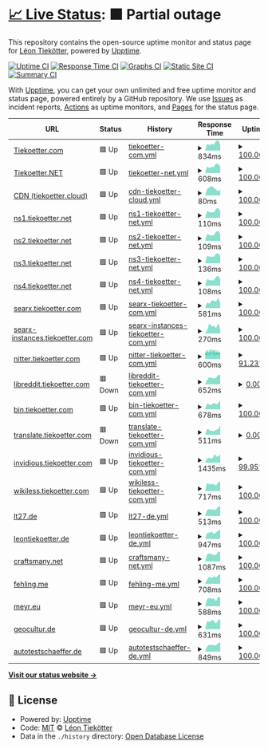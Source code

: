 # [📈 Live Status](https://tiekoetter.github.io/uptime): <!--live status--> **🟧 Partial outage**

This repository contains the open-source uptime monitor and status page for [Léon Tiekötter](https://www.tiekoetter.com), powered by [Upptime](https://github.com/upptime/upptime).

[![Uptime CI](https://github.com/tiekoetter/uptime/workflows/Uptime%20CI/badge.svg)](https://github.com/tiekoetter/uptime/actions?query=workflow%3A%22Uptime+CI%22)
[![Response Time CI](https://github.com/tiekoetter/uptime/workflows/Response%20Time%20CI/badge.svg)](https://github.com/tiekoetter/uptime/actions?query=workflow%3A%22Response+Time+CI%22)
[![Graphs CI](https://github.com/tiekoetter/uptime/workflows/Graphs%20CI/badge.svg)](https://github.com/tiekoetter/uptime/actions?query=workflow%3A%22Graphs+CI%22)
[![Static Site CI](https://github.com/tiekoetter/uptime/workflows/Static%20Site%20CI/badge.svg)](https://github.com/tiekoetter/uptime/actions?query=workflow%3A%22Static+Site+CI%22)
[![Summary CI](https://github.com/tiekoetter/uptime/workflows/Summary%20CI/badge.svg)](https://github.com/tiekoetter/uptime/actions?query=workflow%3A%22Summary+CI%22)

With [Upptime](https://upptime.js.org), you can get your own unlimited and free uptime monitor and status page, powered entirely by a GitHub repository. We use [Issues](https://github.com/tiekoetter/uptime/issues) as incident reports, [Actions](https://github.com/tiekoetter/uptime/actions) as uptime monitors, and [Pages](https://tiekoetter.github.io/uptime) for the status page.

<!--start: status pages-->
<!-- This summary is generated by Upptime (https://github.com/upptime/upptime) -->
<!-- Do not edit this manually, your changes will be overwritten -->
<!-- prettier-ignore -->
| URL | Status | History | Response Time | Uptime |
| --- | ------ | ------- | ------------- | ------ |
| <img alt="" src="https://icons.duckduckgo.com/ip3/www.tiekoetter.com.ico" height="13"> [Tiekoetter.com](https://www.tiekoetter.com) | 🟩 Up | [tiekoetter-com.yml](https://github.com/tiekoetter/uptime/commits/HEAD/history/tiekoetter-com.yml) | <details><summary><img alt="Response time graph" src="./graphs/tiekoetter-com/response-time-week.png" height="20"> 834ms</summary><br><a href="https://status.tiekoetter.cloud/history/tiekoetter-com"><img alt="Response time 1242" src="https://img.shields.io/endpoint?url=https%3A%2F%2Fraw.githubusercontent.com%2Ftiekoetter%2Fuptime%2FHEAD%2Fapi%2Ftiekoetter-com%2Fresponse-time.json"></a><br><a href="https://status.tiekoetter.cloud/history/tiekoetter-com"><img alt="24-hour response time 636" src="https://img.shields.io/endpoint?url=https%3A%2F%2Fraw.githubusercontent.com%2Ftiekoetter%2Fuptime%2FHEAD%2Fapi%2Ftiekoetter-com%2Fresponse-time-day.json"></a><br><a href="https://status.tiekoetter.cloud/history/tiekoetter-com"><img alt="7-day response time 834" src="https://img.shields.io/endpoint?url=https%3A%2F%2Fraw.githubusercontent.com%2Ftiekoetter%2Fuptime%2FHEAD%2Fapi%2Ftiekoetter-com%2Fresponse-time-week.json"></a><br><a href="https://status.tiekoetter.cloud/history/tiekoetter-com"><img alt="30-day response time 902" src="https://img.shields.io/endpoint?url=https%3A%2F%2Fraw.githubusercontent.com%2Ftiekoetter%2Fuptime%2FHEAD%2Fapi%2Ftiekoetter-com%2Fresponse-time-month.json"></a><br><a href="https://status.tiekoetter.cloud/history/tiekoetter-com"><img alt="1-year response time 1095" src="https://img.shields.io/endpoint?url=https%3A%2F%2Fraw.githubusercontent.com%2Ftiekoetter%2Fuptime%2FHEAD%2Fapi%2Ftiekoetter-com%2Fresponse-time-year.json"></a></details> | <details><summary><a href="https://status.tiekoetter.cloud/history/tiekoetter-com">100.00%</a></summary><a href="https://status.tiekoetter.cloud/history/tiekoetter-com"><img alt="All-time uptime 99.33%" src="https://img.shields.io/endpoint?url=https%3A%2F%2Fraw.githubusercontent.com%2Ftiekoetter%2Fuptime%2FHEAD%2Fapi%2Ftiekoetter-com%2Fuptime.json"></a><br><a href="https://status.tiekoetter.cloud/history/tiekoetter-com"><img alt="24-hour uptime 100.00%" src="https://img.shields.io/endpoint?url=https%3A%2F%2Fraw.githubusercontent.com%2Ftiekoetter%2Fuptime%2FHEAD%2Fapi%2Ftiekoetter-com%2Fuptime-day.json"></a><br><a href="https://status.tiekoetter.cloud/history/tiekoetter-com"><img alt="7-day uptime 100.00%" src="https://img.shields.io/endpoint?url=https%3A%2F%2Fraw.githubusercontent.com%2Ftiekoetter%2Fuptime%2FHEAD%2Fapi%2Ftiekoetter-com%2Fuptime-week.json"></a><br><a href="https://status.tiekoetter.cloud/history/tiekoetter-com"><img alt="30-day uptime 99.99%" src="https://img.shields.io/endpoint?url=https%3A%2F%2Fraw.githubusercontent.com%2Ftiekoetter%2Fuptime%2FHEAD%2Fapi%2Ftiekoetter-com%2Fuptime-month.json"></a><br><a href="https://status.tiekoetter.cloud/history/tiekoetter-com"><img alt="1-year uptime 99.05%" src="https://img.shields.io/endpoint?url=https%3A%2F%2Fraw.githubusercontent.com%2Ftiekoetter%2Fuptime%2FHEAD%2Fapi%2Ftiekoetter-com%2Fuptime-year.json"></a></details>
| <img alt="" src="https://icons.duckduckgo.com/ip3/www.tiekoetter.net.ico" height="13"> [Tiekoetter.NET](https://www.tiekoetter.net) | 🟩 Up | [tiekoetter-net.yml](https://github.com/tiekoetter/uptime/commits/HEAD/history/tiekoetter-net.yml) | <details><summary><img alt="Response time graph" src="./graphs/tiekoetter-net/response-time-week.png" height="20"> 608ms</summary><br><a href="https://status.tiekoetter.cloud/history/tiekoetter-net"><img alt="Response time 750" src="https://img.shields.io/endpoint?url=https%3A%2F%2Fraw.githubusercontent.com%2Ftiekoetter%2Fuptime%2FHEAD%2Fapi%2Ftiekoetter-net%2Fresponse-time.json"></a><br><a href="https://status.tiekoetter.cloud/history/tiekoetter-net"><img alt="24-hour response time 559" src="https://img.shields.io/endpoint?url=https%3A%2F%2Fraw.githubusercontent.com%2Ftiekoetter%2Fuptime%2FHEAD%2Fapi%2Ftiekoetter-net%2Fresponse-time-day.json"></a><br><a href="https://status.tiekoetter.cloud/history/tiekoetter-net"><img alt="7-day response time 608" src="https://img.shields.io/endpoint?url=https%3A%2F%2Fraw.githubusercontent.com%2Ftiekoetter%2Fuptime%2FHEAD%2Fapi%2Ftiekoetter-net%2Fresponse-time-week.json"></a><br><a href="https://status.tiekoetter.cloud/history/tiekoetter-net"><img alt="30-day response time 611" src="https://img.shields.io/endpoint?url=https%3A%2F%2Fraw.githubusercontent.com%2Ftiekoetter%2Fuptime%2FHEAD%2Fapi%2Ftiekoetter-net%2Fresponse-time-month.json"></a><br><a href="https://status.tiekoetter.cloud/history/tiekoetter-net"><img alt="1-year response time 694" src="https://img.shields.io/endpoint?url=https%3A%2F%2Fraw.githubusercontent.com%2Ftiekoetter%2Fuptime%2FHEAD%2Fapi%2Ftiekoetter-net%2Fresponse-time-year.json"></a></details> | <details><summary><a href="https://status.tiekoetter.cloud/history/tiekoetter-net">100.00%</a></summary><a href="https://status.tiekoetter.cloud/history/tiekoetter-net"><img alt="All-time uptime 97.40%" src="https://img.shields.io/endpoint?url=https%3A%2F%2Fraw.githubusercontent.com%2Ftiekoetter%2Fuptime%2FHEAD%2Fapi%2Ftiekoetter-net%2Fuptime.json"></a><br><a href="https://status.tiekoetter.cloud/history/tiekoetter-net"><img alt="24-hour uptime 100.00%" src="https://img.shields.io/endpoint?url=https%3A%2F%2Fraw.githubusercontent.com%2Ftiekoetter%2Fuptime%2FHEAD%2Fapi%2Ftiekoetter-net%2Fuptime-day.json"></a><br><a href="https://status.tiekoetter.cloud/history/tiekoetter-net"><img alt="7-day uptime 100.00%" src="https://img.shields.io/endpoint?url=https%3A%2F%2Fraw.githubusercontent.com%2Ftiekoetter%2Fuptime%2FHEAD%2Fapi%2Ftiekoetter-net%2Fuptime-week.json"></a><br><a href="https://status.tiekoetter.cloud/history/tiekoetter-net"><img alt="30-day uptime 75.70%" src="https://img.shields.io/endpoint?url=https%3A%2F%2Fraw.githubusercontent.com%2Ftiekoetter%2Fuptime%2FHEAD%2Fapi%2Ftiekoetter-net%2Fuptime-month.json"></a><br><a href="https://status.tiekoetter.cloud/history/tiekoetter-net"><img alt="1-year uptime 95.78%" src="https://img.shields.io/endpoint?url=https%3A%2F%2Fraw.githubusercontent.com%2Ftiekoetter%2Fuptime%2FHEAD%2Fapi%2Ftiekoetter-net%2Fuptime-year.json"></a></details>
| <img alt="" src="https://icons.duckduckgo.com/ip3/tiekoettercom-cdn.tiekoetter.cloud.ico" height="13"> [CDN (tiekoetter.cloud)](https://tiekoettercom-cdn.tiekoetter.cloud/cdn/test.txt) | 🟩 Up | [cdn-tiekoetter-cloud.yml](https://github.com/tiekoetter/uptime/commits/HEAD/history/cdn-tiekoetter-cloud.yml) | <details><summary><img alt="Response time graph" src="./graphs/cdn-tiekoetter-cloud/response-time-week.png" height="20"> 80ms</summary><br><a href="https://status.tiekoetter.cloud/history/cdn-tiekoetter-cloud"><img alt="Response time 146" src="https://img.shields.io/endpoint?url=https%3A%2F%2Fraw.githubusercontent.com%2Ftiekoetter%2Fuptime%2FHEAD%2Fapi%2Fcdn-tiekoetter-cloud%2Fresponse-time.json"></a><br><a href="https://status.tiekoetter.cloud/history/cdn-tiekoetter-cloud"><img alt="24-hour response time 65" src="https://img.shields.io/endpoint?url=https%3A%2F%2Fraw.githubusercontent.com%2Ftiekoetter%2Fuptime%2FHEAD%2Fapi%2Fcdn-tiekoetter-cloud%2Fresponse-time-day.json"></a><br><a href="https://status.tiekoetter.cloud/history/cdn-tiekoetter-cloud"><img alt="7-day response time 80" src="https://img.shields.io/endpoint?url=https%3A%2F%2Fraw.githubusercontent.com%2Ftiekoetter%2Fuptime%2FHEAD%2Fapi%2Fcdn-tiekoetter-cloud%2Fresponse-time-week.json"></a><br><a href="https://status.tiekoetter.cloud/history/cdn-tiekoetter-cloud"><img alt="30-day response time 78" src="https://img.shields.io/endpoint?url=https%3A%2F%2Fraw.githubusercontent.com%2Ftiekoetter%2Fuptime%2FHEAD%2Fapi%2Fcdn-tiekoetter-cloud%2Fresponse-time-month.json"></a><br><a href="https://status.tiekoetter.cloud/history/cdn-tiekoetter-cloud"><img alt="1-year response time 126" src="https://img.shields.io/endpoint?url=https%3A%2F%2Fraw.githubusercontent.com%2Ftiekoetter%2Fuptime%2FHEAD%2Fapi%2Fcdn-tiekoetter-cloud%2Fresponse-time-year.json"></a></details> | <details><summary><a href="https://status.tiekoetter.cloud/history/cdn-tiekoetter-cloud">100.00%</a></summary><a href="https://status.tiekoetter.cloud/history/cdn-tiekoetter-cloud"><img alt="All-time uptime 99.99%" src="https://img.shields.io/endpoint?url=https%3A%2F%2Fraw.githubusercontent.com%2Ftiekoetter%2Fuptime%2FHEAD%2Fapi%2Fcdn-tiekoetter-cloud%2Fuptime.json"></a><br><a href="https://status.tiekoetter.cloud/history/cdn-tiekoetter-cloud"><img alt="24-hour uptime 100.00%" src="https://img.shields.io/endpoint?url=https%3A%2F%2Fraw.githubusercontent.com%2Ftiekoetter%2Fuptime%2FHEAD%2Fapi%2Fcdn-tiekoetter-cloud%2Fuptime-day.json"></a><br><a href="https://status.tiekoetter.cloud/history/cdn-tiekoetter-cloud"><img alt="7-day uptime 100.00%" src="https://img.shields.io/endpoint?url=https%3A%2F%2Fraw.githubusercontent.com%2Ftiekoetter%2Fuptime%2FHEAD%2Fapi%2Fcdn-tiekoetter-cloud%2Fuptime-week.json"></a><br><a href="https://status.tiekoetter.cloud/history/cdn-tiekoetter-cloud"><img alt="30-day uptime 100.00%" src="https://img.shields.io/endpoint?url=https%3A%2F%2Fraw.githubusercontent.com%2Ftiekoetter%2Fuptime%2FHEAD%2Fapi%2Fcdn-tiekoetter-cloud%2Fuptime-month.json"></a><br><a href="https://status.tiekoetter.cloud/history/cdn-tiekoetter-cloud"><img alt="1-year uptime 99.99%" src="https://img.shields.io/endpoint?url=https%3A%2F%2Fraw.githubusercontent.com%2Ftiekoetter%2Fuptime%2FHEAD%2Fapi%2Fcdn-tiekoetter-cloud%2Fuptime-year.json"></a></details>
| <img alt="" src="https://icons.duckduckgo.com/ip3/null.ico" height="13"> [ns1.tiekoetter.net](ns1.tiekoetter.net) | 🟩 Up | [ns1-tiekoetter-net.yml](https://github.com/tiekoetter/uptime/commits/HEAD/history/ns1-tiekoetter-net.yml) | <details><summary><img alt="Response time graph" src="./graphs/ns1-tiekoetter-net/response-time-week.png" height="20"> 110ms</summary><br><a href="https://status.tiekoetter.cloud/history/ns1-tiekoetter-net"><img alt="Response time 154" src="https://img.shields.io/endpoint?url=https%3A%2F%2Fraw.githubusercontent.com%2Ftiekoetter%2Fuptime%2FHEAD%2Fapi%2Fns1-tiekoetter-net%2Fresponse-time.json"></a><br><a href="https://status.tiekoetter.cloud/history/ns1-tiekoetter-net"><img alt="24-hour response time 106" src="https://img.shields.io/endpoint?url=https%3A%2F%2Fraw.githubusercontent.com%2Ftiekoetter%2Fuptime%2FHEAD%2Fapi%2Fns1-tiekoetter-net%2Fresponse-time-day.json"></a><br><a href="https://status.tiekoetter.cloud/history/ns1-tiekoetter-net"><img alt="7-day response time 110" src="https://img.shields.io/endpoint?url=https%3A%2F%2Fraw.githubusercontent.com%2Ftiekoetter%2Fuptime%2FHEAD%2Fapi%2Fns1-tiekoetter-net%2Fresponse-time-week.json"></a><br><a href="https://status.tiekoetter.cloud/history/ns1-tiekoetter-net"><img alt="30-day response time 131" src="https://img.shields.io/endpoint?url=https%3A%2F%2Fraw.githubusercontent.com%2Ftiekoetter%2Fuptime%2FHEAD%2Fapi%2Fns1-tiekoetter-net%2Fresponse-time-month.json"></a><br><a href="https://status.tiekoetter.cloud/history/ns1-tiekoetter-net"><img alt="1-year response time 150" src="https://img.shields.io/endpoint?url=https%3A%2F%2Fraw.githubusercontent.com%2Ftiekoetter%2Fuptime%2FHEAD%2Fapi%2Fns1-tiekoetter-net%2Fresponse-time-year.json"></a></details> | <details><summary><a href="https://status.tiekoetter.cloud/history/ns1-tiekoetter-net">100.00%</a></summary><a href="https://status.tiekoetter.cloud/history/ns1-tiekoetter-net"><img alt="All-time uptime 99.81%" src="https://img.shields.io/endpoint?url=https%3A%2F%2Fraw.githubusercontent.com%2Ftiekoetter%2Fuptime%2FHEAD%2Fapi%2Fns1-tiekoetter-net%2Fuptime.json"></a><br><a href="https://status.tiekoetter.cloud/history/ns1-tiekoetter-net"><img alt="24-hour uptime 100.00%" src="https://img.shields.io/endpoint?url=https%3A%2F%2Fraw.githubusercontent.com%2Ftiekoetter%2Fuptime%2FHEAD%2Fapi%2Fns1-tiekoetter-net%2Fuptime-day.json"></a><br><a href="https://status.tiekoetter.cloud/history/ns1-tiekoetter-net"><img alt="7-day uptime 100.00%" src="https://img.shields.io/endpoint?url=https%3A%2F%2Fraw.githubusercontent.com%2Ftiekoetter%2Fuptime%2FHEAD%2Fapi%2Fns1-tiekoetter-net%2Fuptime-week.json"></a><br><a href="https://status.tiekoetter.cloud/history/ns1-tiekoetter-net"><img alt="30-day uptime 99.99%" src="https://img.shields.io/endpoint?url=https%3A%2F%2Fraw.githubusercontent.com%2Ftiekoetter%2Fuptime%2FHEAD%2Fapi%2Fns1-tiekoetter-net%2Fuptime-month.json"></a><br><a href="https://status.tiekoetter.cloud/history/ns1-tiekoetter-net"><img alt="1-year uptime 99.91%" src="https://img.shields.io/endpoint?url=https%3A%2F%2Fraw.githubusercontent.com%2Ftiekoetter%2Fuptime%2FHEAD%2Fapi%2Fns1-tiekoetter-net%2Fuptime-year.json"></a></details>
| <img alt="" src="https://icons.duckduckgo.com/ip3/null.ico" height="13"> [ns2.tiekoetter.net](ns2.tiekoetter.net) | 🟩 Up | [ns2-tiekoetter-net.yml](https://github.com/tiekoetter/uptime/commits/HEAD/history/ns2-tiekoetter-net.yml) | <details><summary><img alt="Response time graph" src="./graphs/ns2-tiekoetter-net/response-time-week.png" height="20"> 109ms</summary><br><a href="https://status.tiekoetter.cloud/history/ns2-tiekoetter-net"><img alt="Response time 147" src="https://img.shields.io/endpoint?url=https%3A%2F%2Fraw.githubusercontent.com%2Ftiekoetter%2Fuptime%2FHEAD%2Fapi%2Fns2-tiekoetter-net%2Fresponse-time.json"></a><br><a href="https://status.tiekoetter.cloud/history/ns2-tiekoetter-net"><img alt="24-hour response time 105" src="https://img.shields.io/endpoint?url=https%3A%2F%2Fraw.githubusercontent.com%2Ftiekoetter%2Fuptime%2FHEAD%2Fapi%2Fns2-tiekoetter-net%2Fresponse-time-day.json"></a><br><a href="https://status.tiekoetter.cloud/history/ns2-tiekoetter-net"><img alt="7-day response time 109" src="https://img.shields.io/endpoint?url=https%3A%2F%2Fraw.githubusercontent.com%2Ftiekoetter%2Fuptime%2FHEAD%2Fapi%2Fns2-tiekoetter-net%2Fresponse-time-week.json"></a><br><a href="https://status.tiekoetter.cloud/history/ns2-tiekoetter-net"><img alt="30-day response time 129" src="https://img.shields.io/endpoint?url=https%3A%2F%2Fraw.githubusercontent.com%2Ftiekoetter%2Fuptime%2FHEAD%2Fapi%2Fns2-tiekoetter-net%2Fresponse-time-month.json"></a><br><a href="https://status.tiekoetter.cloud/history/ns2-tiekoetter-net"><img alt="1-year response time 145" src="https://img.shields.io/endpoint?url=https%3A%2F%2Fraw.githubusercontent.com%2Ftiekoetter%2Fuptime%2FHEAD%2Fapi%2Fns2-tiekoetter-net%2Fresponse-time-year.json"></a></details> | <details><summary><a href="https://status.tiekoetter.cloud/history/ns2-tiekoetter-net">100.00%</a></summary><a href="https://status.tiekoetter.cloud/history/ns2-tiekoetter-net"><img alt="All-time uptime 99.82%" src="https://img.shields.io/endpoint?url=https%3A%2F%2Fraw.githubusercontent.com%2Ftiekoetter%2Fuptime%2FHEAD%2Fapi%2Fns2-tiekoetter-net%2Fuptime.json"></a><br><a href="https://status.tiekoetter.cloud/history/ns2-tiekoetter-net"><img alt="24-hour uptime 100.00%" src="https://img.shields.io/endpoint?url=https%3A%2F%2Fraw.githubusercontent.com%2Ftiekoetter%2Fuptime%2FHEAD%2Fapi%2Fns2-tiekoetter-net%2Fuptime-day.json"></a><br><a href="https://status.tiekoetter.cloud/history/ns2-tiekoetter-net"><img alt="7-day uptime 100.00%" src="https://img.shields.io/endpoint?url=https%3A%2F%2Fraw.githubusercontent.com%2Ftiekoetter%2Fuptime%2FHEAD%2Fapi%2Fns2-tiekoetter-net%2Fuptime-week.json"></a><br><a href="https://status.tiekoetter.cloud/history/ns2-tiekoetter-net"><img alt="30-day uptime 100.00%" src="https://img.shields.io/endpoint?url=https%3A%2F%2Fraw.githubusercontent.com%2Ftiekoetter%2Fuptime%2FHEAD%2Fapi%2Fns2-tiekoetter-net%2Fuptime-month.json"></a><br><a href="https://status.tiekoetter.cloud/history/ns2-tiekoetter-net"><img alt="1-year uptime 99.92%" src="https://img.shields.io/endpoint?url=https%3A%2F%2Fraw.githubusercontent.com%2Ftiekoetter%2Fuptime%2FHEAD%2Fapi%2Fns2-tiekoetter-net%2Fuptime-year.json"></a></details>
| <img alt="" src="https://icons.duckduckgo.com/ip3/null.ico" height="13"> [ns3.tiekoetter.net](ns3.tiekoetter.net) | 🟩 Up | [ns3-tiekoetter-net.yml](https://github.com/tiekoetter/uptime/commits/HEAD/history/ns3-tiekoetter-net.yml) | <details><summary><img alt="Response time graph" src="./graphs/ns3-tiekoetter-net/response-time-week.png" height="20"> 136ms</summary><br><a href="https://status.tiekoetter.cloud/history/ns3-tiekoetter-net"><img alt="Response time 163" src="https://img.shields.io/endpoint?url=https%3A%2F%2Fraw.githubusercontent.com%2Ftiekoetter%2Fuptime%2FHEAD%2Fapi%2Fns3-tiekoetter-net%2Fresponse-time.json"></a><br><a href="https://status.tiekoetter.cloud/history/ns3-tiekoetter-net"><img alt="24-hour response time 129" src="https://img.shields.io/endpoint?url=https%3A%2F%2Fraw.githubusercontent.com%2Ftiekoetter%2Fuptime%2FHEAD%2Fapi%2Fns3-tiekoetter-net%2Fresponse-time-day.json"></a><br><a href="https://status.tiekoetter.cloud/history/ns3-tiekoetter-net"><img alt="7-day response time 136" src="https://img.shields.io/endpoint?url=https%3A%2F%2Fraw.githubusercontent.com%2Ftiekoetter%2Fuptime%2FHEAD%2Fapi%2Fns3-tiekoetter-net%2Fresponse-time-week.json"></a><br><a href="https://status.tiekoetter.cloud/history/ns3-tiekoetter-net"><img alt="30-day response time 154" src="https://img.shields.io/endpoint?url=https%3A%2F%2Fraw.githubusercontent.com%2Ftiekoetter%2Fuptime%2FHEAD%2Fapi%2Fns3-tiekoetter-net%2Fresponse-time-month.json"></a><br><a href="https://status.tiekoetter.cloud/history/ns3-tiekoetter-net"><img alt="1-year response time 158" src="https://img.shields.io/endpoint?url=https%3A%2F%2Fraw.githubusercontent.com%2Ftiekoetter%2Fuptime%2FHEAD%2Fapi%2Fns3-tiekoetter-net%2Fresponse-time-year.json"></a></details> | <details><summary><a href="https://status.tiekoetter.cloud/history/ns3-tiekoetter-net">100.00%</a></summary><a href="https://status.tiekoetter.cloud/history/ns3-tiekoetter-net"><img alt="All-time uptime 100.00%" src="https://img.shields.io/endpoint?url=https%3A%2F%2Fraw.githubusercontent.com%2Ftiekoetter%2Fuptime%2FHEAD%2Fapi%2Fns3-tiekoetter-net%2Fuptime.json"></a><br><a href="https://status.tiekoetter.cloud/history/ns3-tiekoetter-net"><img alt="24-hour uptime 100.00%" src="https://img.shields.io/endpoint?url=https%3A%2F%2Fraw.githubusercontent.com%2Ftiekoetter%2Fuptime%2FHEAD%2Fapi%2Fns3-tiekoetter-net%2Fuptime-day.json"></a><br><a href="https://status.tiekoetter.cloud/history/ns3-tiekoetter-net"><img alt="7-day uptime 100.00%" src="https://img.shields.io/endpoint?url=https%3A%2F%2Fraw.githubusercontent.com%2Ftiekoetter%2Fuptime%2FHEAD%2Fapi%2Fns3-tiekoetter-net%2Fuptime-week.json"></a><br><a href="https://status.tiekoetter.cloud/history/ns3-tiekoetter-net"><img alt="30-day uptime 100.00%" src="https://img.shields.io/endpoint?url=https%3A%2F%2Fraw.githubusercontent.com%2Ftiekoetter%2Fuptime%2FHEAD%2Fapi%2Fns3-tiekoetter-net%2Fuptime-month.json"></a><br><a href="https://status.tiekoetter.cloud/history/ns3-tiekoetter-net"><img alt="1-year uptime 100.00%" src="https://img.shields.io/endpoint?url=https%3A%2F%2Fraw.githubusercontent.com%2Ftiekoetter%2Fuptime%2FHEAD%2Fapi%2Fns3-tiekoetter-net%2Fuptime-year.json"></a></details>
| <img alt="" src="https://icons.duckduckgo.com/ip3/null.ico" height="13"> [ns4.tiekoetter.net](ns4.tiekoetter.net) | 🟩 Up | [ns4-tiekoetter-net.yml](https://github.com/tiekoetter/uptime/commits/HEAD/history/ns4-tiekoetter-net.yml) | <details><summary><img alt="Response time graph" src="./graphs/ns4-tiekoetter-net/response-time-week.png" height="20"> 108ms</summary><br><a href="https://status.tiekoetter.cloud/history/ns4-tiekoetter-net"><img alt="Response time 129" src="https://img.shields.io/endpoint?url=https%3A%2F%2Fraw.githubusercontent.com%2Ftiekoetter%2Fuptime%2FHEAD%2Fapi%2Fns4-tiekoetter-net%2Fresponse-time.json"></a><br><a href="https://status.tiekoetter.cloud/history/ns4-tiekoetter-net"><img alt="24-hour response time 103" src="https://img.shields.io/endpoint?url=https%3A%2F%2Fraw.githubusercontent.com%2Ftiekoetter%2Fuptime%2FHEAD%2Fapi%2Fns4-tiekoetter-net%2Fresponse-time-day.json"></a><br><a href="https://status.tiekoetter.cloud/history/ns4-tiekoetter-net"><img alt="7-day response time 108" src="https://img.shields.io/endpoint?url=https%3A%2F%2Fraw.githubusercontent.com%2Ftiekoetter%2Fuptime%2FHEAD%2Fapi%2Fns4-tiekoetter-net%2Fresponse-time-week.json"></a><br><a href="https://status.tiekoetter.cloud/history/ns4-tiekoetter-net"><img alt="30-day response time 115" src="https://img.shields.io/endpoint?url=https%3A%2F%2Fraw.githubusercontent.com%2Ftiekoetter%2Fuptime%2FHEAD%2Fapi%2Fns4-tiekoetter-net%2Fresponse-time-month.json"></a><br><a href="https://status.tiekoetter.cloud/history/ns4-tiekoetter-net"><img alt="1-year response time 130" src="https://img.shields.io/endpoint?url=https%3A%2F%2Fraw.githubusercontent.com%2Ftiekoetter%2Fuptime%2FHEAD%2Fapi%2Fns4-tiekoetter-net%2Fresponse-time-year.json"></a></details> | <details><summary><a href="https://status.tiekoetter.cloud/history/ns4-tiekoetter-net">100.00%</a></summary><a href="https://status.tiekoetter.cloud/history/ns4-tiekoetter-net"><img alt="All-time uptime 100.00%" src="https://img.shields.io/endpoint?url=https%3A%2F%2Fraw.githubusercontent.com%2Ftiekoetter%2Fuptime%2FHEAD%2Fapi%2Fns4-tiekoetter-net%2Fuptime.json"></a><br><a href="https://status.tiekoetter.cloud/history/ns4-tiekoetter-net"><img alt="24-hour uptime 100.00%" src="https://img.shields.io/endpoint?url=https%3A%2F%2Fraw.githubusercontent.com%2Ftiekoetter%2Fuptime%2FHEAD%2Fapi%2Fns4-tiekoetter-net%2Fuptime-day.json"></a><br><a href="https://status.tiekoetter.cloud/history/ns4-tiekoetter-net"><img alt="7-day uptime 100.00%" src="https://img.shields.io/endpoint?url=https%3A%2F%2Fraw.githubusercontent.com%2Ftiekoetter%2Fuptime%2FHEAD%2Fapi%2Fns4-tiekoetter-net%2Fuptime-week.json"></a><br><a href="https://status.tiekoetter.cloud/history/ns4-tiekoetter-net"><img alt="30-day uptime 100.00%" src="https://img.shields.io/endpoint?url=https%3A%2F%2Fraw.githubusercontent.com%2Ftiekoetter%2Fuptime%2FHEAD%2Fapi%2Fns4-tiekoetter-net%2Fuptime-month.json"></a><br><a href="https://status.tiekoetter.cloud/history/ns4-tiekoetter-net"><img alt="1-year uptime 100.00%" src="https://img.shields.io/endpoint?url=https%3A%2F%2Fraw.githubusercontent.com%2Ftiekoetter%2Fuptime%2FHEAD%2Fapi%2Fns4-tiekoetter-net%2Fuptime-year.json"></a></details>
| <img alt="" src="https://icons.duckduckgo.com/ip3/searx.tiekoetter.com.ico" height="13"> [searx.tiekoetter.com](https://searx.tiekoetter.com) | 🟩 Up | [searx-tiekoetter-com.yml](https://github.com/tiekoetter/uptime/commits/HEAD/history/searx-tiekoetter-com.yml) | <details><summary><img alt="Response time graph" src="./graphs/searx-tiekoetter-com/response-time-week.png" height="20"> 581ms</summary><br><a href="https://status.tiekoetter.cloud/history/searx-tiekoetter-com"><img alt="Response time 916" src="https://img.shields.io/endpoint?url=https%3A%2F%2Fraw.githubusercontent.com%2Ftiekoetter%2Fuptime%2FHEAD%2Fapi%2Fsearx-tiekoetter-com%2Fresponse-time.json"></a><br><a href="https://status.tiekoetter.cloud/history/searx-tiekoetter-com"><img alt="24-hour response time 437" src="https://img.shields.io/endpoint?url=https%3A%2F%2Fraw.githubusercontent.com%2Ftiekoetter%2Fuptime%2FHEAD%2Fapi%2Fsearx-tiekoetter-com%2Fresponse-time-day.json"></a><br><a href="https://status.tiekoetter.cloud/history/searx-tiekoetter-com"><img alt="7-day response time 581" src="https://img.shields.io/endpoint?url=https%3A%2F%2Fraw.githubusercontent.com%2Ftiekoetter%2Fuptime%2FHEAD%2Fapi%2Fsearx-tiekoetter-com%2Fresponse-time-week.json"></a><br><a href="https://status.tiekoetter.cloud/history/searx-tiekoetter-com"><img alt="30-day response time 583" src="https://img.shields.io/endpoint?url=https%3A%2F%2Fraw.githubusercontent.com%2Ftiekoetter%2Fuptime%2FHEAD%2Fapi%2Fsearx-tiekoetter-com%2Fresponse-time-month.json"></a><br><a href="https://status.tiekoetter.cloud/history/searx-tiekoetter-com"><img alt="1-year response time 771" src="https://img.shields.io/endpoint?url=https%3A%2F%2Fraw.githubusercontent.com%2Ftiekoetter%2Fuptime%2FHEAD%2Fapi%2Fsearx-tiekoetter-com%2Fresponse-time-year.json"></a></details> | <details><summary><a href="https://status.tiekoetter.cloud/history/searx-tiekoetter-com">100.00%</a></summary><a href="https://status.tiekoetter.cloud/history/searx-tiekoetter-com"><img alt="All-time uptime 99.66%" src="https://img.shields.io/endpoint?url=https%3A%2F%2Fraw.githubusercontent.com%2Ftiekoetter%2Fuptime%2FHEAD%2Fapi%2Fsearx-tiekoetter-com%2Fuptime.json"></a><br><a href="https://status.tiekoetter.cloud/history/searx-tiekoetter-com"><img alt="24-hour uptime 100.00%" src="https://img.shields.io/endpoint?url=https%3A%2F%2Fraw.githubusercontent.com%2Ftiekoetter%2Fuptime%2FHEAD%2Fapi%2Fsearx-tiekoetter-com%2Fuptime-day.json"></a><br><a href="https://status.tiekoetter.cloud/history/searx-tiekoetter-com"><img alt="7-day uptime 100.00%" src="https://img.shields.io/endpoint?url=https%3A%2F%2Fraw.githubusercontent.com%2Ftiekoetter%2Fuptime%2FHEAD%2Fapi%2Fsearx-tiekoetter-com%2Fuptime-week.json"></a><br><a href="https://status.tiekoetter.cloud/history/searx-tiekoetter-com"><img alt="30-day uptime 100.00%" src="https://img.shields.io/endpoint?url=https%3A%2F%2Fraw.githubusercontent.com%2Ftiekoetter%2Fuptime%2FHEAD%2Fapi%2Fsearx-tiekoetter-com%2Fuptime-month.json"></a><br><a href="https://status.tiekoetter.cloud/history/searx-tiekoetter-com"><img alt="1-year uptime 99.59%" src="https://img.shields.io/endpoint?url=https%3A%2F%2Fraw.githubusercontent.com%2Ftiekoetter%2Fuptime%2FHEAD%2Fapi%2Fsearx-tiekoetter-com%2Fuptime-year.json"></a></details>
| <img alt="" src="https://icons.duckduckgo.com/ip3/searx-instances.tiekoetter.com.ico" height="13"> [searx-instances.tiekoetter.com](https://searx-instances.tiekoetter.com) | 🟩 Up | [searx-instances-tiekoetter-com.yml](https://github.com/tiekoetter/uptime/commits/HEAD/history/searx-instances-tiekoetter-com.yml) | <details><summary><img alt="Response time graph" src="./graphs/searx-instances-tiekoetter-com/response-time-week.png" height="20"> 270ms</summary><br><a href="https://status.tiekoetter.cloud/history/searx-instances-tiekoetter-com"><img alt="Response time 329" src="https://img.shields.io/endpoint?url=https%3A%2F%2Fraw.githubusercontent.com%2Ftiekoetter%2Fuptime%2FHEAD%2Fapi%2Fsearx-instances-tiekoetter-com%2Fresponse-time.json"></a><br><a href="https://status.tiekoetter.cloud/history/searx-instances-tiekoetter-com"><img alt="24-hour response time 150" src="https://img.shields.io/endpoint?url=https%3A%2F%2Fraw.githubusercontent.com%2Ftiekoetter%2Fuptime%2FHEAD%2Fapi%2Fsearx-instances-tiekoetter-com%2Fresponse-time-day.json"></a><br><a href="https://status.tiekoetter.cloud/history/searx-instances-tiekoetter-com"><img alt="7-day response time 270" src="https://img.shields.io/endpoint?url=https%3A%2F%2Fraw.githubusercontent.com%2Ftiekoetter%2Fuptime%2FHEAD%2Fapi%2Fsearx-instances-tiekoetter-com%2Fresponse-time-week.json"></a><br><a href="https://status.tiekoetter.cloud/history/searx-instances-tiekoetter-com"><img alt="30-day response time 324" src="https://img.shields.io/endpoint?url=https%3A%2F%2Fraw.githubusercontent.com%2Ftiekoetter%2Fuptime%2FHEAD%2Fapi%2Fsearx-instances-tiekoetter-com%2Fresponse-time-month.json"></a><br><a href="https://status.tiekoetter.cloud/history/searx-instances-tiekoetter-com"><img alt="1-year response time 320" src="https://img.shields.io/endpoint?url=https%3A%2F%2Fraw.githubusercontent.com%2Ftiekoetter%2Fuptime%2FHEAD%2Fapi%2Fsearx-instances-tiekoetter-com%2Fresponse-time-year.json"></a></details> | <details><summary><a href="https://status.tiekoetter.cloud/history/searx-instances-tiekoetter-com">100.00%</a></summary><a href="https://status.tiekoetter.cloud/history/searx-instances-tiekoetter-com"><img alt="All-time uptime 99.98%" src="https://img.shields.io/endpoint?url=https%3A%2F%2Fraw.githubusercontent.com%2Ftiekoetter%2Fuptime%2FHEAD%2Fapi%2Fsearx-instances-tiekoetter-com%2Fuptime.json"></a><br><a href="https://status.tiekoetter.cloud/history/searx-instances-tiekoetter-com"><img alt="24-hour uptime 100.00%" src="https://img.shields.io/endpoint?url=https%3A%2F%2Fraw.githubusercontent.com%2Ftiekoetter%2Fuptime%2FHEAD%2Fapi%2Fsearx-instances-tiekoetter-com%2Fuptime-day.json"></a><br><a href="https://status.tiekoetter.cloud/history/searx-instances-tiekoetter-com"><img alt="7-day uptime 100.00%" src="https://img.shields.io/endpoint?url=https%3A%2F%2Fraw.githubusercontent.com%2Ftiekoetter%2Fuptime%2FHEAD%2Fapi%2Fsearx-instances-tiekoetter-com%2Fuptime-week.json"></a><br><a href="https://status.tiekoetter.cloud/history/searx-instances-tiekoetter-com"><img alt="30-day uptime 100.00%" src="https://img.shields.io/endpoint?url=https%3A%2F%2Fraw.githubusercontent.com%2Ftiekoetter%2Fuptime%2FHEAD%2Fapi%2Fsearx-instances-tiekoetter-com%2Fuptime-month.json"></a><br><a href="https://status.tiekoetter.cloud/history/searx-instances-tiekoetter-com"><img alt="1-year uptime 100.00%" src="https://img.shields.io/endpoint?url=https%3A%2F%2Fraw.githubusercontent.com%2Ftiekoetter%2Fuptime%2FHEAD%2Fapi%2Fsearx-instances-tiekoetter-com%2Fuptime-year.json"></a></details>
| <img alt="" src="https://icons.duckduckgo.com/ip3/nitter.tiekoetter.com.ico" height="13"> [nitter.tiekoetter.com](https://nitter.tiekoetter.com) | 🟩 Up | [nitter-tiekoetter-com.yml](https://github.com/tiekoetter/uptime/commits/HEAD/history/nitter-tiekoetter-com.yml) | <details><summary><img alt="Response time graph" src="./graphs/nitter-tiekoetter-com/response-time-week.png" height="20"> 600ms</summary><br><a href="https://status.tiekoetter.cloud/history/nitter-tiekoetter-com"><img alt="Response time 644" src="https://img.shields.io/endpoint?url=https%3A%2F%2Fraw.githubusercontent.com%2Ftiekoetter%2Fuptime%2FHEAD%2Fapi%2Fnitter-tiekoetter-com%2Fresponse-time.json"></a><br><a href="https://status.tiekoetter.cloud/history/nitter-tiekoetter-com"><img alt="24-hour response time 589" src="https://img.shields.io/endpoint?url=https%3A%2F%2Fraw.githubusercontent.com%2Ftiekoetter%2Fuptime%2FHEAD%2Fapi%2Fnitter-tiekoetter-com%2Fresponse-time-day.json"></a><br><a href="https://status.tiekoetter.cloud/history/nitter-tiekoetter-com"><img alt="7-day response time 600" src="https://img.shields.io/endpoint?url=https%3A%2F%2Fraw.githubusercontent.com%2Ftiekoetter%2Fuptime%2FHEAD%2Fapi%2Fnitter-tiekoetter-com%2Fresponse-time-week.json"></a><br><a href="https://status.tiekoetter.cloud/history/nitter-tiekoetter-com"><img alt="30-day response time 569" src="https://img.shields.io/endpoint?url=https%3A%2F%2Fraw.githubusercontent.com%2Ftiekoetter%2Fuptime%2FHEAD%2Fapi%2Fnitter-tiekoetter-com%2Fresponse-time-month.json"></a><br><a href="https://status.tiekoetter.cloud/history/nitter-tiekoetter-com"><img alt="1-year response time 636" src="https://img.shields.io/endpoint?url=https%3A%2F%2Fraw.githubusercontent.com%2Ftiekoetter%2Fuptime%2FHEAD%2Fapi%2Fnitter-tiekoetter-com%2Fresponse-time-year.json"></a></details> | <details><summary><a href="https://status.tiekoetter.cloud/history/nitter-tiekoetter-com">91.23%</a></summary><a href="https://status.tiekoetter.cloud/history/nitter-tiekoetter-com"><img alt="All-time uptime 99.90%" src="https://img.shields.io/endpoint?url=https%3A%2F%2Fraw.githubusercontent.com%2Ftiekoetter%2Fuptime%2FHEAD%2Fapi%2Fnitter-tiekoetter-com%2Fuptime.json"></a><br><a href="https://status.tiekoetter.cloud/history/nitter-tiekoetter-com"><img alt="24-hour uptime 73.13%" src="https://img.shields.io/endpoint?url=https%3A%2F%2Fraw.githubusercontent.com%2Ftiekoetter%2Fuptime%2FHEAD%2Fapi%2Fnitter-tiekoetter-com%2Fuptime-day.json"></a><br><a href="https://status.tiekoetter.cloud/history/nitter-tiekoetter-com"><img alt="7-day uptime 91.23%" src="https://img.shields.io/endpoint?url=https%3A%2F%2Fraw.githubusercontent.com%2Ftiekoetter%2Fuptime%2FHEAD%2Fapi%2Fnitter-tiekoetter-com%2Fuptime-week.json"></a><br><a href="https://status.tiekoetter.cloud/history/nitter-tiekoetter-com"><img alt="30-day uptime 97.98%" src="https://img.shields.io/endpoint?url=https%3A%2F%2Fraw.githubusercontent.com%2Ftiekoetter%2Fuptime%2FHEAD%2Fapi%2Fnitter-tiekoetter-com%2Fuptime-month.json"></a><br><a href="https://status.tiekoetter.cloud/history/nitter-tiekoetter-com"><img alt="1-year uptime 99.83%" src="https://img.shields.io/endpoint?url=https%3A%2F%2Fraw.githubusercontent.com%2Ftiekoetter%2Fuptime%2FHEAD%2Fapi%2Fnitter-tiekoetter-com%2Fuptime-year.json"></a></details>
| <img alt="" src="https://icons.duckduckgo.com/ip3/libreddit.tiekoetter.com.ico" height="13"> [libreddit.tiekoetter.com](https://libreddit.tiekoetter.com) | 🟥 Down | [libreddit-tiekoetter-com.yml](https://github.com/tiekoetter/uptime/commits/HEAD/history/libreddit-tiekoetter-com.yml) | <details><summary><img alt="Response time graph" src="./graphs/libreddit-tiekoetter-com/response-time-week.png" height="20"> 652ms</summary><br><a href="https://status.tiekoetter.cloud/history/libreddit-tiekoetter-com"><img alt="Response time 1204" src="https://img.shields.io/endpoint?url=https%3A%2F%2Fraw.githubusercontent.com%2Ftiekoetter%2Fuptime%2FHEAD%2Fapi%2Flibreddit-tiekoetter-com%2Fresponse-time.json"></a><br><a href="https://status.tiekoetter.cloud/history/libreddit-tiekoetter-com"><img alt="24-hour response time 598" src="https://img.shields.io/endpoint?url=https%3A%2F%2Fraw.githubusercontent.com%2Ftiekoetter%2Fuptime%2FHEAD%2Fapi%2Flibreddit-tiekoetter-com%2Fresponse-time-day.json"></a><br><a href="https://status.tiekoetter.cloud/history/libreddit-tiekoetter-com"><img alt="7-day response time 652" src="https://img.shields.io/endpoint?url=https%3A%2F%2Fraw.githubusercontent.com%2Ftiekoetter%2Fuptime%2FHEAD%2Fapi%2Flibreddit-tiekoetter-com%2Fresponse-time-week.json"></a><br><a href="https://status.tiekoetter.cloud/history/libreddit-tiekoetter-com"><img alt="30-day response time 1007" src="https://img.shields.io/endpoint?url=https%3A%2F%2Fraw.githubusercontent.com%2Ftiekoetter%2Fuptime%2FHEAD%2Fapi%2Flibreddit-tiekoetter-com%2Fresponse-time-month.json"></a><br><a href="https://status.tiekoetter.cloud/history/libreddit-tiekoetter-com"><img alt="1-year response time 1200" src="https://img.shields.io/endpoint?url=https%3A%2F%2Fraw.githubusercontent.com%2Ftiekoetter%2Fuptime%2FHEAD%2Fapi%2Flibreddit-tiekoetter-com%2Fresponse-time-year.json"></a></details> | <details><summary><a href="https://status.tiekoetter.cloud/history/libreddit-tiekoetter-com">0.00%</a></summary><a href="https://status.tiekoetter.cloud/history/libreddit-tiekoetter-com"><img alt="All-time uptime 98.17%" src="https://img.shields.io/endpoint?url=https%3A%2F%2Fraw.githubusercontent.com%2Ftiekoetter%2Fuptime%2FHEAD%2Fapi%2Flibreddit-tiekoetter-com%2Fuptime.json"></a><br><a href="https://status.tiekoetter.cloud/history/libreddit-tiekoetter-com"><img alt="24-hour uptime 0.00%" src="https://img.shields.io/endpoint?url=https%3A%2F%2Fraw.githubusercontent.com%2Ftiekoetter%2Fuptime%2FHEAD%2Fapi%2Flibreddit-tiekoetter-com%2Fuptime-day.json"></a><br><a href="https://status.tiekoetter.cloud/history/libreddit-tiekoetter-com"><img alt="7-day uptime 0.00%" src="https://img.shields.io/endpoint?url=https%3A%2F%2Fraw.githubusercontent.com%2Ftiekoetter%2Fuptime%2FHEAD%2Fapi%2Flibreddit-tiekoetter-com%2Fuptime-week.json"></a><br><a href="https://status.tiekoetter.cloud/history/libreddit-tiekoetter-com"><img alt="30-day uptime 61.73%" src="https://img.shields.io/endpoint?url=https%3A%2F%2Fraw.githubusercontent.com%2Ftiekoetter%2Fuptime%2FHEAD%2Fapi%2Flibreddit-tiekoetter-com%2Fuptime-month.json"></a><br><a href="https://status.tiekoetter.cloud/history/libreddit-tiekoetter-com"><img alt="1-year uptime 96.81%" src="https://img.shields.io/endpoint?url=https%3A%2F%2Fraw.githubusercontent.com%2Ftiekoetter%2Fuptime%2FHEAD%2Fapi%2Flibreddit-tiekoetter-com%2Fuptime-year.json"></a></details>
| <img alt="" src="https://icons.duckduckgo.com/ip3/bin.tiekoetter.com.ico" height="13"> [bin.tiekoetter.com](https://bin.tiekoetter.com) | 🟩 Up | [bin-tiekoetter-com.yml](https://github.com/tiekoetter/uptime/commits/HEAD/history/bin-tiekoetter-com.yml) | <details><summary><img alt="Response time graph" src="./graphs/bin-tiekoetter-com/response-time-week.png" height="20"> 678ms</summary><br><a href="https://status.tiekoetter.cloud/history/bin-tiekoetter-com"><img alt="Response time 877" src="https://img.shields.io/endpoint?url=https%3A%2F%2Fraw.githubusercontent.com%2Ftiekoetter%2Fuptime%2FHEAD%2Fapi%2Fbin-tiekoetter-com%2Fresponse-time.json"></a><br><a href="https://status.tiekoetter.cloud/history/bin-tiekoetter-com"><img alt="24-hour response time 536" src="https://img.shields.io/endpoint?url=https%3A%2F%2Fraw.githubusercontent.com%2Ftiekoetter%2Fuptime%2FHEAD%2Fapi%2Fbin-tiekoetter-com%2Fresponse-time-day.json"></a><br><a href="https://status.tiekoetter.cloud/history/bin-tiekoetter-com"><img alt="7-day response time 678" src="https://img.shields.io/endpoint?url=https%3A%2F%2Fraw.githubusercontent.com%2Ftiekoetter%2Fuptime%2FHEAD%2Fapi%2Fbin-tiekoetter-com%2Fresponse-time-week.json"></a><br><a href="https://status.tiekoetter.cloud/history/bin-tiekoetter-com"><img alt="30-day response time 706" src="https://img.shields.io/endpoint?url=https%3A%2F%2Fraw.githubusercontent.com%2Ftiekoetter%2Fuptime%2FHEAD%2Fapi%2Fbin-tiekoetter-com%2Fresponse-time-month.json"></a><br><a href="https://status.tiekoetter.cloud/history/bin-tiekoetter-com"><img alt="1-year response time 768" src="https://img.shields.io/endpoint?url=https%3A%2F%2Fraw.githubusercontent.com%2Ftiekoetter%2Fuptime%2FHEAD%2Fapi%2Fbin-tiekoetter-com%2Fresponse-time-year.json"></a></details> | <details><summary><a href="https://status.tiekoetter.cloud/history/bin-tiekoetter-com">100.00%</a></summary><a href="https://status.tiekoetter.cloud/history/bin-tiekoetter-com"><img alt="All-time uptime 99.58%" src="https://img.shields.io/endpoint?url=https%3A%2F%2Fraw.githubusercontent.com%2Ftiekoetter%2Fuptime%2FHEAD%2Fapi%2Fbin-tiekoetter-com%2Fuptime.json"></a><br><a href="https://status.tiekoetter.cloud/history/bin-tiekoetter-com"><img alt="24-hour uptime 100.00%" src="https://img.shields.io/endpoint?url=https%3A%2F%2Fraw.githubusercontent.com%2Ftiekoetter%2Fuptime%2FHEAD%2Fapi%2Fbin-tiekoetter-com%2Fuptime-day.json"></a><br><a href="https://status.tiekoetter.cloud/history/bin-tiekoetter-com"><img alt="7-day uptime 100.00%" src="https://img.shields.io/endpoint?url=https%3A%2F%2Fraw.githubusercontent.com%2Ftiekoetter%2Fuptime%2FHEAD%2Fapi%2Fbin-tiekoetter-com%2Fuptime-week.json"></a><br><a href="https://status.tiekoetter.cloud/history/bin-tiekoetter-com"><img alt="30-day uptime 100.00%" src="https://img.shields.io/endpoint?url=https%3A%2F%2Fraw.githubusercontent.com%2Ftiekoetter%2Fuptime%2FHEAD%2Fapi%2Fbin-tiekoetter-com%2Fuptime-month.json"></a><br><a href="https://status.tiekoetter.cloud/history/bin-tiekoetter-com"><img alt="1-year uptime 99.56%" src="https://img.shields.io/endpoint?url=https%3A%2F%2Fraw.githubusercontent.com%2Ftiekoetter%2Fuptime%2FHEAD%2Fapi%2Fbin-tiekoetter-com%2Fuptime-year.json"></a></details>
| <img alt="" src="https://icons.duckduckgo.com/ip3/translate.tiekoetter.com.ico" height="13"> [translate.tiekoetter.com](https://translate.tiekoetter.com) | 🟥 Down | [translate-tiekoetter-com.yml](https://github.com/tiekoetter/uptime/commits/HEAD/history/translate-tiekoetter-com.yml) | <details><summary><img alt="Response time graph" src="./graphs/translate-tiekoetter-com/response-time-week.png" height="20"> 511ms</summary><br><a href="https://status.tiekoetter.cloud/history/translate-tiekoetter-com"><img alt="Response time 2965" src="https://img.shields.io/endpoint?url=https%3A%2F%2Fraw.githubusercontent.com%2Ftiekoetter%2Fuptime%2FHEAD%2Fapi%2Ftranslate-tiekoetter-com%2Fresponse-time.json"></a><br><a href="https://status.tiekoetter.cloud/history/translate-tiekoetter-com"><img alt="24-hour response time 456" src="https://img.shields.io/endpoint?url=https%3A%2F%2Fraw.githubusercontent.com%2Ftiekoetter%2Fuptime%2FHEAD%2Fapi%2Ftranslate-tiekoetter-com%2Fresponse-time-day.json"></a><br><a href="https://status.tiekoetter.cloud/history/translate-tiekoetter-com"><img alt="7-day response time 511" src="https://img.shields.io/endpoint?url=https%3A%2F%2Fraw.githubusercontent.com%2Ftiekoetter%2Fuptime%2FHEAD%2Fapi%2Ftranslate-tiekoetter-com%2Fresponse-time-week.json"></a><br><a href="https://status.tiekoetter.cloud/history/translate-tiekoetter-com"><img alt="30-day response time 521" src="https://img.shields.io/endpoint?url=https%3A%2F%2Fraw.githubusercontent.com%2Ftiekoetter%2Fuptime%2FHEAD%2Fapi%2Ftranslate-tiekoetter-com%2Fresponse-time-month.json"></a><br><a href="https://status.tiekoetter.cloud/history/translate-tiekoetter-com"><img alt="1-year response time 3041" src="https://img.shields.io/endpoint?url=https%3A%2F%2Fraw.githubusercontent.com%2Ftiekoetter%2Fuptime%2FHEAD%2Fapi%2Ftranslate-tiekoetter-com%2Fresponse-time-year.json"></a></details> | <details><summary><a href="https://status.tiekoetter.cloud/history/translate-tiekoetter-com">0.00%</a></summary><a href="https://status.tiekoetter.cloud/history/translate-tiekoetter-com"><img alt="All-time uptime 86.18%" src="https://img.shields.io/endpoint?url=https%3A%2F%2Fraw.githubusercontent.com%2Ftiekoetter%2Fuptime%2FHEAD%2Fapi%2Ftranslate-tiekoetter-com%2Fuptime.json"></a><br><a href="https://status.tiekoetter.cloud/history/translate-tiekoetter-com"><img alt="24-hour uptime 0.00%" src="https://img.shields.io/endpoint?url=https%3A%2F%2Fraw.githubusercontent.com%2Ftiekoetter%2Fuptime%2FHEAD%2Fapi%2Ftranslate-tiekoetter-com%2Fuptime-day.json"></a><br><a href="https://status.tiekoetter.cloud/history/translate-tiekoetter-com"><img alt="7-day uptime 0.00%" src="https://img.shields.io/endpoint?url=https%3A%2F%2Fraw.githubusercontent.com%2Ftiekoetter%2Fuptime%2FHEAD%2Fapi%2Ftranslate-tiekoetter-com%2Fuptime-week.json"></a><br><a href="https://status.tiekoetter.cloud/history/translate-tiekoetter-com"><img alt="30-day uptime 1.38%" src="https://img.shields.io/endpoint?url=https%3A%2F%2Fraw.githubusercontent.com%2Ftiekoetter%2Fuptime%2FHEAD%2Fapi%2Ftranslate-tiekoetter-com%2Fuptime-month.json"></a><br><a href="https://status.tiekoetter.cloud/history/translate-tiekoetter-com"><img alt="1-year uptime 75.93%" src="https://img.shields.io/endpoint?url=https%3A%2F%2Fraw.githubusercontent.com%2Ftiekoetter%2Fuptime%2FHEAD%2Fapi%2Ftranslate-tiekoetter-com%2Fuptime-year.json"></a></details>
| <img alt="" src="https://icons.duckduckgo.com/ip3/invidious.tiekoetter.com.ico" height="13"> [invidious.tiekoetter.com](https://invidious.tiekoetter.com) | 🟩 Up | [invidious-tiekoetter-com.yml](https://github.com/tiekoetter/uptime/commits/HEAD/history/invidious-tiekoetter-com.yml) | <details><summary><img alt="Response time graph" src="./graphs/invidious-tiekoetter-com/response-time-week.png" height="20"> 1435ms</summary><br><a href="https://status.tiekoetter.cloud/history/invidious-tiekoetter-com"><img alt="Response time 5025" src="https://img.shields.io/endpoint?url=https%3A%2F%2Fraw.githubusercontent.com%2Ftiekoetter%2Fuptime%2FHEAD%2Fapi%2Finvidious-tiekoetter-com%2Fresponse-time.json"></a><br><a href="https://status.tiekoetter.cloud/history/invidious-tiekoetter-com"><img alt="24-hour response time 1006" src="https://img.shields.io/endpoint?url=https%3A%2F%2Fraw.githubusercontent.com%2Ftiekoetter%2Fuptime%2FHEAD%2Fapi%2Finvidious-tiekoetter-com%2Fresponse-time-day.json"></a><br><a href="https://status.tiekoetter.cloud/history/invidious-tiekoetter-com"><img alt="7-day response time 1435" src="https://img.shields.io/endpoint?url=https%3A%2F%2Fraw.githubusercontent.com%2Ftiekoetter%2Fuptime%2FHEAD%2Fapi%2Finvidious-tiekoetter-com%2Fresponse-time-week.json"></a><br><a href="https://status.tiekoetter.cloud/history/invidious-tiekoetter-com"><img alt="30-day response time 1567" src="https://img.shields.io/endpoint?url=https%3A%2F%2Fraw.githubusercontent.com%2Ftiekoetter%2Fuptime%2FHEAD%2Fapi%2Finvidious-tiekoetter-com%2Fresponse-time-month.json"></a><br><a href="https://status.tiekoetter.cloud/history/invidious-tiekoetter-com"><img alt="1-year response time 5367" src="https://img.shields.io/endpoint?url=https%3A%2F%2Fraw.githubusercontent.com%2Ftiekoetter%2Fuptime%2FHEAD%2Fapi%2Finvidious-tiekoetter-com%2Fresponse-time-year.json"></a></details> | <details><summary><a href="https://status.tiekoetter.cloud/history/invidious-tiekoetter-com">99.95%</a></summary><a href="https://status.tiekoetter.cloud/history/invidious-tiekoetter-com"><img alt="All-time uptime 99.79%" src="https://img.shields.io/endpoint?url=https%3A%2F%2Fraw.githubusercontent.com%2Ftiekoetter%2Fuptime%2FHEAD%2Fapi%2Finvidious-tiekoetter-com%2Fuptime.json"></a><br><a href="https://status.tiekoetter.cloud/history/invidious-tiekoetter-com"><img alt="24-hour uptime 100.00%" src="https://img.shields.io/endpoint?url=https%3A%2F%2Fraw.githubusercontent.com%2Ftiekoetter%2Fuptime%2FHEAD%2Fapi%2Finvidious-tiekoetter-com%2Fuptime-day.json"></a><br><a href="https://status.tiekoetter.cloud/history/invidious-tiekoetter-com"><img alt="7-day uptime 99.95%" src="https://img.shields.io/endpoint?url=https%3A%2F%2Fraw.githubusercontent.com%2Ftiekoetter%2Fuptime%2FHEAD%2Fapi%2Finvidious-tiekoetter-com%2Fuptime-week.json"></a><br><a href="https://status.tiekoetter.cloud/history/invidious-tiekoetter-com"><img alt="30-day uptime 99.99%" src="https://img.shields.io/endpoint?url=https%3A%2F%2Fraw.githubusercontent.com%2Ftiekoetter%2Fuptime%2FHEAD%2Fapi%2Finvidious-tiekoetter-com%2Fuptime-month.json"></a><br><a href="https://status.tiekoetter.cloud/history/invidious-tiekoetter-com"><img alt="1-year uptime 99.63%" src="https://img.shields.io/endpoint?url=https%3A%2F%2Fraw.githubusercontent.com%2Ftiekoetter%2Fuptime%2FHEAD%2Fapi%2Finvidious-tiekoetter-com%2Fuptime-year.json"></a></details>
| <img alt="" src="https://icons.duckduckgo.com/ip3/wikiless.tiekoetter.com.ico" height="13"> [wikiless.tiekoetter.com](https://wikiless.tiekoetter.com) | 🟩 Up | [wikiless-tiekoetter-com.yml](https://github.com/tiekoetter/uptime/commits/HEAD/history/wikiless-tiekoetter-com.yml) | <details><summary><img alt="Response time graph" src="./graphs/wikiless-tiekoetter-com/response-time-week.png" height="20"> 717ms</summary><br><a href="https://status.tiekoetter.cloud/history/wikiless-tiekoetter-com"><img alt="Response time 1051" src="https://img.shields.io/endpoint?url=https%3A%2F%2Fraw.githubusercontent.com%2Ftiekoetter%2Fuptime%2FHEAD%2Fapi%2Fwikiless-tiekoetter-com%2Fresponse-time.json"></a><br><a href="https://status.tiekoetter.cloud/history/wikiless-tiekoetter-com"><img alt="24-hour response time 661" src="https://img.shields.io/endpoint?url=https%3A%2F%2Fraw.githubusercontent.com%2Ftiekoetter%2Fuptime%2FHEAD%2Fapi%2Fwikiless-tiekoetter-com%2Fresponse-time-day.json"></a><br><a href="https://status.tiekoetter.cloud/history/wikiless-tiekoetter-com"><img alt="7-day response time 717" src="https://img.shields.io/endpoint?url=https%3A%2F%2Fraw.githubusercontent.com%2Ftiekoetter%2Fuptime%2FHEAD%2Fapi%2Fwikiless-tiekoetter-com%2Fresponse-time-week.json"></a><br><a href="https://status.tiekoetter.cloud/history/wikiless-tiekoetter-com"><img alt="30-day response time 729" src="https://img.shields.io/endpoint?url=https%3A%2F%2Fraw.githubusercontent.com%2Ftiekoetter%2Fuptime%2FHEAD%2Fapi%2Fwikiless-tiekoetter-com%2Fresponse-time-month.json"></a><br><a href="https://status.tiekoetter.cloud/history/wikiless-tiekoetter-com"><img alt="1-year response time 939" src="https://img.shields.io/endpoint?url=https%3A%2F%2Fraw.githubusercontent.com%2Ftiekoetter%2Fuptime%2FHEAD%2Fapi%2Fwikiless-tiekoetter-com%2Fresponse-time-year.json"></a></details> | <details><summary><a href="https://status.tiekoetter.cloud/history/wikiless-tiekoetter-com">100.00%</a></summary><a href="https://status.tiekoetter.cloud/history/wikiless-tiekoetter-com"><img alt="All-time uptime 99.65%" src="https://img.shields.io/endpoint?url=https%3A%2F%2Fraw.githubusercontent.com%2Ftiekoetter%2Fuptime%2FHEAD%2Fapi%2Fwikiless-tiekoetter-com%2Fuptime.json"></a><br><a href="https://status.tiekoetter.cloud/history/wikiless-tiekoetter-com"><img alt="24-hour uptime 100.00%" src="https://img.shields.io/endpoint?url=https%3A%2F%2Fraw.githubusercontent.com%2Ftiekoetter%2Fuptime%2FHEAD%2Fapi%2Fwikiless-tiekoetter-com%2Fuptime-day.json"></a><br><a href="https://status.tiekoetter.cloud/history/wikiless-tiekoetter-com"><img alt="7-day uptime 100.00%" src="https://img.shields.io/endpoint?url=https%3A%2F%2Fraw.githubusercontent.com%2Ftiekoetter%2Fuptime%2FHEAD%2Fapi%2Fwikiless-tiekoetter-com%2Fuptime-week.json"></a><br><a href="https://status.tiekoetter.cloud/history/wikiless-tiekoetter-com"><img alt="30-day uptime 100.00%" src="https://img.shields.io/endpoint?url=https%3A%2F%2Fraw.githubusercontent.com%2Ftiekoetter%2Fuptime%2FHEAD%2Fapi%2Fwikiless-tiekoetter-com%2Fuptime-month.json"></a><br><a href="https://status.tiekoetter.cloud/history/wikiless-tiekoetter-com"><img alt="1-year uptime 99.70%" src="https://img.shields.io/endpoint?url=https%3A%2F%2Fraw.githubusercontent.com%2Ftiekoetter%2Fuptime%2FHEAD%2Fapi%2Fwikiless-tiekoetter-com%2Fuptime-year.json"></a></details>
| <img alt="" src="https://icons.duckduckgo.com/ip3/lt27.de.ico" height="13"> [lt27.de](https://lt27.de) | 🟩 Up | [lt27-de.yml](https://github.com/tiekoetter/uptime/commits/HEAD/history/lt27-de.yml) | <details><summary><img alt="Response time graph" src="./graphs/lt27-de/response-time-week.png" height="20"> 513ms</summary><br><a href="https://status.tiekoetter.cloud/history/lt27-de"><img alt="Response time 730" src="https://img.shields.io/endpoint?url=https%3A%2F%2Fraw.githubusercontent.com%2Ftiekoetter%2Fuptime%2FHEAD%2Fapi%2Flt27-de%2Fresponse-time.json"></a><br><a href="https://status.tiekoetter.cloud/history/lt27-de"><img alt="24-hour response time 482" src="https://img.shields.io/endpoint?url=https%3A%2F%2Fraw.githubusercontent.com%2Ftiekoetter%2Fuptime%2FHEAD%2Fapi%2Flt27-de%2Fresponse-time-day.json"></a><br><a href="https://status.tiekoetter.cloud/history/lt27-de"><img alt="7-day response time 513" src="https://img.shields.io/endpoint?url=https%3A%2F%2Fraw.githubusercontent.com%2Ftiekoetter%2Fuptime%2FHEAD%2Fapi%2Flt27-de%2Fresponse-time-week.json"></a><br><a href="https://status.tiekoetter.cloud/history/lt27-de"><img alt="30-day response time 527" src="https://img.shields.io/endpoint?url=https%3A%2F%2Fraw.githubusercontent.com%2Ftiekoetter%2Fuptime%2FHEAD%2Fapi%2Flt27-de%2Fresponse-time-month.json"></a><br><a href="https://status.tiekoetter.cloud/history/lt27-de"><img alt="1-year response time 762" src="https://img.shields.io/endpoint?url=https%3A%2F%2Fraw.githubusercontent.com%2Ftiekoetter%2Fuptime%2FHEAD%2Fapi%2Flt27-de%2Fresponse-time-year.json"></a></details> | <details><summary><a href="https://status.tiekoetter.cloud/history/lt27-de">100.00%</a></summary><a href="https://status.tiekoetter.cloud/history/lt27-de"><img alt="All-time uptime 99.79%" src="https://img.shields.io/endpoint?url=https%3A%2F%2Fraw.githubusercontent.com%2Ftiekoetter%2Fuptime%2FHEAD%2Fapi%2Flt27-de%2Fuptime.json"></a><br><a href="https://status.tiekoetter.cloud/history/lt27-de"><img alt="24-hour uptime 100.00%" src="https://img.shields.io/endpoint?url=https%3A%2F%2Fraw.githubusercontent.com%2Ftiekoetter%2Fuptime%2FHEAD%2Fapi%2Flt27-de%2Fuptime-day.json"></a><br><a href="https://status.tiekoetter.cloud/history/lt27-de"><img alt="7-day uptime 100.00%" src="https://img.shields.io/endpoint?url=https%3A%2F%2Fraw.githubusercontent.com%2Ftiekoetter%2Fuptime%2FHEAD%2Fapi%2Flt27-de%2Fuptime-week.json"></a><br><a href="https://status.tiekoetter.cloud/history/lt27-de"><img alt="30-day uptime 100.00%" src="https://img.shields.io/endpoint?url=https%3A%2F%2Fraw.githubusercontent.com%2Ftiekoetter%2Fuptime%2FHEAD%2Fapi%2Flt27-de%2Fuptime-month.json"></a><br><a href="https://status.tiekoetter.cloud/history/lt27-de"><img alt="1-year uptime 99.89%" src="https://img.shields.io/endpoint?url=https%3A%2F%2Fraw.githubusercontent.com%2Ftiekoetter%2Fuptime%2FHEAD%2Fapi%2Flt27-de%2Fuptime-year.json"></a></details>
| <img alt="" src="https://icons.duckduckgo.com/ip3/www.leontiekoetter.de.ico" height="13"> [leontiekoetter.de](https://www.leontiekoetter.de) | 🟩 Up | [leontiekoetter-de.yml](https://github.com/tiekoetter/uptime/commits/HEAD/history/leontiekoetter-de.yml) | <details><summary><img alt="Response time graph" src="./graphs/leontiekoetter-de/response-time-week.png" height="20"> 947ms</summary><br><a href="https://status.tiekoetter.cloud/history/leontiekoetter-de"><img alt="Response time 1214" src="https://img.shields.io/endpoint?url=https%3A%2F%2Fraw.githubusercontent.com%2Ftiekoetter%2Fuptime%2FHEAD%2Fapi%2Fleontiekoetter-de%2Fresponse-time.json"></a><br><a href="https://status.tiekoetter.cloud/history/leontiekoetter-de"><img alt="24-hour response time 853" src="https://img.shields.io/endpoint?url=https%3A%2F%2Fraw.githubusercontent.com%2Ftiekoetter%2Fuptime%2FHEAD%2Fapi%2Fleontiekoetter-de%2Fresponse-time-day.json"></a><br><a href="https://status.tiekoetter.cloud/history/leontiekoetter-de"><img alt="7-day response time 947" src="https://img.shields.io/endpoint?url=https%3A%2F%2Fraw.githubusercontent.com%2Ftiekoetter%2Fuptime%2FHEAD%2Fapi%2Fleontiekoetter-de%2Fresponse-time-week.json"></a><br><a href="https://status.tiekoetter.cloud/history/leontiekoetter-de"><img alt="30-day response time 939" src="https://img.shields.io/endpoint?url=https%3A%2F%2Fraw.githubusercontent.com%2Ftiekoetter%2Fuptime%2FHEAD%2Fapi%2Fleontiekoetter-de%2Fresponse-time-month.json"></a><br><a href="https://status.tiekoetter.cloud/history/leontiekoetter-de"><img alt="1-year response time 1147" src="https://img.shields.io/endpoint?url=https%3A%2F%2Fraw.githubusercontent.com%2Ftiekoetter%2Fuptime%2FHEAD%2Fapi%2Fleontiekoetter-de%2Fresponse-time-year.json"></a></details> | <details><summary><a href="https://status.tiekoetter.cloud/history/leontiekoetter-de">100.00%</a></summary><a href="https://status.tiekoetter.cloud/history/leontiekoetter-de"><img alt="All-time uptime 99.35%" src="https://img.shields.io/endpoint?url=https%3A%2F%2Fraw.githubusercontent.com%2Ftiekoetter%2Fuptime%2FHEAD%2Fapi%2Fleontiekoetter-de%2Fuptime.json"></a><br><a href="https://status.tiekoetter.cloud/history/leontiekoetter-de"><img alt="24-hour uptime 100.00%" src="https://img.shields.io/endpoint?url=https%3A%2F%2Fraw.githubusercontent.com%2Ftiekoetter%2Fuptime%2FHEAD%2Fapi%2Fleontiekoetter-de%2Fuptime-day.json"></a><br><a href="https://status.tiekoetter.cloud/history/leontiekoetter-de"><img alt="7-day uptime 100.00%" src="https://img.shields.io/endpoint?url=https%3A%2F%2Fraw.githubusercontent.com%2Ftiekoetter%2Fuptime%2FHEAD%2Fapi%2Fleontiekoetter-de%2Fuptime-week.json"></a><br><a href="https://status.tiekoetter.cloud/history/leontiekoetter-de"><img alt="30-day uptime 100.00%" src="https://img.shields.io/endpoint?url=https%3A%2F%2Fraw.githubusercontent.com%2Ftiekoetter%2Fuptime%2FHEAD%2Fapi%2Fleontiekoetter-de%2Fuptime-month.json"></a><br><a href="https://status.tiekoetter.cloud/history/leontiekoetter-de"><img alt="1-year uptime 99.26%" src="https://img.shields.io/endpoint?url=https%3A%2F%2Fraw.githubusercontent.com%2Ftiekoetter%2Fuptime%2FHEAD%2Fapi%2Fleontiekoetter-de%2Fuptime-year.json"></a></details>
| <img alt="" src="https://icons.duckduckgo.com/ip3/www.craftsmany.net.ico" height="13"> [craftsmany.net](https://www.craftsmany.net) | 🟩 Up | [craftsmany-net.yml](https://github.com/tiekoetter/uptime/commits/HEAD/history/craftsmany-net.yml) | <details><summary><img alt="Response time graph" src="./graphs/craftsmany-net/response-time-week.png" height="20"> 1087ms</summary><br><a href="https://status.tiekoetter.cloud/history/craftsmany-net"><img alt="Response time 2375" src="https://img.shields.io/endpoint?url=https%3A%2F%2Fraw.githubusercontent.com%2Ftiekoetter%2Fuptime%2FHEAD%2Fapi%2Fcraftsmany-net%2Fresponse-time.json"></a><br><a href="https://status.tiekoetter.cloud/history/craftsmany-net"><img alt="24-hour response time 1108" src="https://img.shields.io/endpoint?url=https%3A%2F%2Fraw.githubusercontent.com%2Ftiekoetter%2Fuptime%2FHEAD%2Fapi%2Fcraftsmany-net%2Fresponse-time-day.json"></a><br><a href="https://status.tiekoetter.cloud/history/craftsmany-net"><img alt="7-day response time 1087" src="https://img.shields.io/endpoint?url=https%3A%2F%2Fraw.githubusercontent.com%2Ftiekoetter%2Fuptime%2FHEAD%2Fapi%2Fcraftsmany-net%2Fresponse-time-week.json"></a><br><a href="https://status.tiekoetter.cloud/history/craftsmany-net"><img alt="30-day response time 1453" src="https://img.shields.io/endpoint?url=https%3A%2F%2Fraw.githubusercontent.com%2Ftiekoetter%2Fuptime%2FHEAD%2Fapi%2Fcraftsmany-net%2Fresponse-time-month.json"></a><br><a href="https://status.tiekoetter.cloud/history/craftsmany-net"><img alt="1-year response time 2015" src="https://img.shields.io/endpoint?url=https%3A%2F%2Fraw.githubusercontent.com%2Ftiekoetter%2Fuptime%2FHEAD%2Fapi%2Fcraftsmany-net%2Fresponse-time-year.json"></a></details> | <details><summary><a href="https://status.tiekoetter.cloud/history/craftsmany-net">100.00%</a></summary><a href="https://status.tiekoetter.cloud/history/craftsmany-net"><img alt="All-time uptime 99.01%" src="https://img.shields.io/endpoint?url=https%3A%2F%2Fraw.githubusercontent.com%2Ftiekoetter%2Fuptime%2FHEAD%2Fapi%2Fcraftsmany-net%2Fuptime.json"></a><br><a href="https://status.tiekoetter.cloud/history/craftsmany-net"><img alt="24-hour uptime 100.00%" src="https://img.shields.io/endpoint?url=https%3A%2F%2Fraw.githubusercontent.com%2Ftiekoetter%2Fuptime%2FHEAD%2Fapi%2Fcraftsmany-net%2Fuptime-day.json"></a><br><a href="https://status.tiekoetter.cloud/history/craftsmany-net"><img alt="7-day uptime 100.00%" src="https://img.shields.io/endpoint?url=https%3A%2F%2Fraw.githubusercontent.com%2Ftiekoetter%2Fuptime%2FHEAD%2Fapi%2Fcraftsmany-net%2Fuptime-week.json"></a><br><a href="https://status.tiekoetter.cloud/history/craftsmany-net"><img alt="30-day uptime 100.00%" src="https://img.shields.io/endpoint?url=https%3A%2F%2Fraw.githubusercontent.com%2Ftiekoetter%2Fuptime%2FHEAD%2Fapi%2Fcraftsmany-net%2Fuptime-month.json"></a><br><a href="https://status.tiekoetter.cloud/history/craftsmany-net"><img alt="1-year uptime 98.54%" src="https://img.shields.io/endpoint?url=https%3A%2F%2Fraw.githubusercontent.com%2Ftiekoetter%2Fuptime%2FHEAD%2Fapi%2Fcraftsmany-net%2Fuptime-year.json"></a></details>
| <img alt="" src="https://icons.duckduckgo.com/ip3/fehling.me.ico" height="13"> [fehling.me](https://fehling.me) | 🟩 Up | [fehling-me.yml](https://github.com/tiekoetter/uptime/commits/HEAD/history/fehling-me.yml) | <details><summary><img alt="Response time graph" src="./graphs/fehling-me/response-time-week.png" height="20"> 708ms</summary><br><a href="https://status.tiekoetter.cloud/history/fehling-me"><img alt="Response time 932" src="https://img.shields.io/endpoint?url=https%3A%2F%2Fraw.githubusercontent.com%2Ftiekoetter%2Fuptime%2FHEAD%2Fapi%2Ffehling-me%2Fresponse-time.json"></a><br><a href="https://status.tiekoetter.cloud/history/fehling-me"><img alt="24-hour response time 544" src="https://img.shields.io/endpoint?url=https%3A%2F%2Fraw.githubusercontent.com%2Ftiekoetter%2Fuptime%2FHEAD%2Fapi%2Ffehling-me%2Fresponse-time-day.json"></a><br><a href="https://status.tiekoetter.cloud/history/fehling-me"><img alt="7-day response time 708" src="https://img.shields.io/endpoint?url=https%3A%2F%2Fraw.githubusercontent.com%2Ftiekoetter%2Fuptime%2FHEAD%2Fapi%2Ffehling-me%2Fresponse-time-week.json"></a><br><a href="https://status.tiekoetter.cloud/history/fehling-me"><img alt="30-day response time 668" src="https://img.shields.io/endpoint?url=https%3A%2F%2Fraw.githubusercontent.com%2Ftiekoetter%2Fuptime%2FHEAD%2Fapi%2Ffehling-me%2Fresponse-time-month.json"></a><br><a href="https://status.tiekoetter.cloud/history/fehling-me"><img alt="1-year response time 829" src="https://img.shields.io/endpoint?url=https%3A%2F%2Fraw.githubusercontent.com%2Ftiekoetter%2Fuptime%2FHEAD%2Fapi%2Ffehling-me%2Fresponse-time-year.json"></a></details> | <details><summary><a href="https://status.tiekoetter.cloud/history/fehling-me">100.00%</a></summary><a href="https://status.tiekoetter.cloud/history/fehling-me"><img alt="All-time uptime 99.76%" src="https://img.shields.io/endpoint?url=https%3A%2F%2Fraw.githubusercontent.com%2Ftiekoetter%2Fuptime%2FHEAD%2Fapi%2Ffehling-me%2Fuptime.json"></a><br><a href="https://status.tiekoetter.cloud/history/fehling-me"><img alt="24-hour uptime 100.00%" src="https://img.shields.io/endpoint?url=https%3A%2F%2Fraw.githubusercontent.com%2Ftiekoetter%2Fuptime%2FHEAD%2Fapi%2Ffehling-me%2Fuptime-day.json"></a><br><a href="https://status.tiekoetter.cloud/history/fehling-me"><img alt="7-day uptime 100.00%" src="https://img.shields.io/endpoint?url=https%3A%2F%2Fraw.githubusercontent.com%2Ftiekoetter%2Fuptime%2FHEAD%2Fapi%2Ffehling-me%2Fuptime-week.json"></a><br><a href="https://status.tiekoetter.cloud/history/fehling-me"><img alt="30-day uptime 100.00%" src="https://img.shields.io/endpoint?url=https%3A%2F%2Fraw.githubusercontent.com%2Ftiekoetter%2Fuptime%2FHEAD%2Fapi%2Ffehling-me%2Fuptime-month.json"></a><br><a href="https://status.tiekoetter.cloud/history/fehling-me"><img alt="1-year uptime 99.87%" src="https://img.shields.io/endpoint?url=https%3A%2F%2Fraw.githubusercontent.com%2Ftiekoetter%2Fuptime%2FHEAD%2Fapi%2Ffehling-me%2Fuptime-year.json"></a></details>
| <img alt="" src="https://icons.duckduckgo.com/ip3/meyr.eu.ico" height="13"> [meyr.eu](https://meyr.eu) | 🟩 Up | [meyr-eu.yml](https://github.com/tiekoetter/uptime/commits/HEAD/history/meyr-eu.yml) | <details><summary><img alt="Response time graph" src="./graphs/meyr-eu/response-time-week.png" height="20"> 588ms</summary><br><a href="https://status.tiekoetter.cloud/history/meyr-eu"><img alt="Response time 701" src="https://img.shields.io/endpoint?url=https%3A%2F%2Fraw.githubusercontent.com%2Ftiekoetter%2Fuptime%2FHEAD%2Fapi%2Fmeyr-eu%2Fresponse-time.json"></a><br><a href="https://status.tiekoetter.cloud/history/meyr-eu"><img alt="24-hour response time 458" src="https://img.shields.io/endpoint?url=https%3A%2F%2Fraw.githubusercontent.com%2Ftiekoetter%2Fuptime%2FHEAD%2Fapi%2Fmeyr-eu%2Fresponse-time-day.json"></a><br><a href="https://status.tiekoetter.cloud/history/meyr-eu"><img alt="7-day response time 588" src="https://img.shields.io/endpoint?url=https%3A%2F%2Fraw.githubusercontent.com%2Ftiekoetter%2Fuptime%2FHEAD%2Fapi%2Fmeyr-eu%2Fresponse-time-week.json"></a><br><a href="https://status.tiekoetter.cloud/history/meyr-eu"><img alt="30-day response time 616" src="https://img.shields.io/endpoint?url=https%3A%2F%2Fraw.githubusercontent.com%2Ftiekoetter%2Fuptime%2FHEAD%2Fapi%2Fmeyr-eu%2Fresponse-time-month.json"></a><br><a href="https://status.tiekoetter.cloud/history/meyr-eu"><img alt="1-year response time 618" src="https://img.shields.io/endpoint?url=https%3A%2F%2Fraw.githubusercontent.com%2Ftiekoetter%2Fuptime%2FHEAD%2Fapi%2Fmeyr-eu%2Fresponse-time-year.json"></a></details> | <details><summary><a href="https://status.tiekoetter.cloud/history/meyr-eu">100.00%</a></summary><a href="https://status.tiekoetter.cloud/history/meyr-eu"><img alt="All-time uptime 97.56%" src="https://img.shields.io/endpoint?url=https%3A%2F%2Fraw.githubusercontent.com%2Ftiekoetter%2Fuptime%2FHEAD%2Fapi%2Fmeyr-eu%2Fuptime.json"></a><br><a href="https://status.tiekoetter.cloud/history/meyr-eu"><img alt="24-hour uptime 100.00%" src="https://img.shields.io/endpoint?url=https%3A%2F%2Fraw.githubusercontent.com%2Ftiekoetter%2Fuptime%2FHEAD%2Fapi%2Fmeyr-eu%2Fuptime-day.json"></a><br><a href="https://status.tiekoetter.cloud/history/meyr-eu"><img alt="7-day uptime 100.00%" src="https://img.shields.io/endpoint?url=https%3A%2F%2Fraw.githubusercontent.com%2Ftiekoetter%2Fuptime%2FHEAD%2Fapi%2Fmeyr-eu%2Fuptime-week.json"></a><br><a href="https://status.tiekoetter.cloud/history/meyr-eu"><img alt="30-day uptime 100.00%" src="https://img.shields.io/endpoint?url=https%3A%2F%2Fraw.githubusercontent.com%2Ftiekoetter%2Fuptime%2FHEAD%2Fapi%2Fmeyr-eu%2Fuptime-month.json"></a><br><a href="https://status.tiekoetter.cloud/history/meyr-eu"><img alt="1-year uptime 96.03%" src="https://img.shields.io/endpoint?url=https%3A%2F%2Fraw.githubusercontent.com%2Ftiekoetter%2Fuptime%2FHEAD%2Fapi%2Fmeyr-eu%2Fuptime-year.json"></a></details>
| <img alt="" src="https://icons.duckduckgo.com/ip3/geocultur.de.ico" height="13"> [geocultur.de](https://geocultur.de) | 🟩 Up | [geocultur-de.yml](https://github.com/tiekoetter/uptime/commits/HEAD/history/geocultur-de.yml) | <details><summary><img alt="Response time graph" src="./graphs/geocultur-de/response-time-week.png" height="20"> 631ms</summary><br><a href="https://status.tiekoetter.cloud/history/geocultur-de"><img alt="Response time 764" src="https://img.shields.io/endpoint?url=https%3A%2F%2Fraw.githubusercontent.com%2Ftiekoetter%2Fuptime%2FHEAD%2Fapi%2Fgeocultur-de%2Fresponse-time.json"></a><br><a href="https://status.tiekoetter.cloud/history/geocultur-de"><img alt="24-hour response time 539" src="https://img.shields.io/endpoint?url=https%3A%2F%2Fraw.githubusercontent.com%2Ftiekoetter%2Fuptime%2FHEAD%2Fapi%2Fgeocultur-de%2Fresponse-time-day.json"></a><br><a href="https://status.tiekoetter.cloud/history/geocultur-de"><img alt="7-day response time 631" src="https://img.shields.io/endpoint?url=https%3A%2F%2Fraw.githubusercontent.com%2Ftiekoetter%2Fuptime%2FHEAD%2Fapi%2Fgeocultur-de%2Fresponse-time-week.json"></a><br><a href="https://status.tiekoetter.cloud/history/geocultur-de"><img alt="30-day response time 628" src="https://img.shields.io/endpoint?url=https%3A%2F%2Fraw.githubusercontent.com%2Ftiekoetter%2Fuptime%2FHEAD%2Fapi%2Fgeocultur-de%2Fresponse-time-month.json"></a><br><a href="https://status.tiekoetter.cloud/history/geocultur-de"><img alt="1-year response time 659" src="https://img.shields.io/endpoint?url=https%3A%2F%2Fraw.githubusercontent.com%2Ftiekoetter%2Fuptime%2FHEAD%2Fapi%2Fgeocultur-de%2Fresponse-time-year.json"></a></details> | <details><summary><a href="https://status.tiekoetter.cloud/history/geocultur-de">100.00%</a></summary><a href="https://status.tiekoetter.cloud/history/geocultur-de"><img alt="All-time uptime 99.62%" src="https://img.shields.io/endpoint?url=https%3A%2F%2Fraw.githubusercontent.com%2Ftiekoetter%2Fuptime%2FHEAD%2Fapi%2Fgeocultur-de%2Fuptime.json"></a><br><a href="https://status.tiekoetter.cloud/history/geocultur-de"><img alt="24-hour uptime 100.00%" src="https://img.shields.io/endpoint?url=https%3A%2F%2Fraw.githubusercontent.com%2Ftiekoetter%2Fuptime%2FHEAD%2Fapi%2Fgeocultur-de%2Fuptime-day.json"></a><br><a href="https://status.tiekoetter.cloud/history/geocultur-de"><img alt="7-day uptime 100.00%" src="https://img.shields.io/endpoint?url=https%3A%2F%2Fraw.githubusercontent.com%2Ftiekoetter%2Fuptime%2FHEAD%2Fapi%2Fgeocultur-de%2Fuptime-week.json"></a><br><a href="https://status.tiekoetter.cloud/history/geocultur-de"><img alt="30-day uptime 100.00%" src="https://img.shields.io/endpoint?url=https%3A%2F%2Fraw.githubusercontent.com%2Ftiekoetter%2Fuptime%2FHEAD%2Fapi%2Fgeocultur-de%2Fuptime-month.json"></a><br><a href="https://status.tiekoetter.cloud/history/geocultur-de"><img alt="1-year uptime 99.61%" src="https://img.shields.io/endpoint?url=https%3A%2F%2Fraw.githubusercontent.com%2Ftiekoetter%2Fuptime%2FHEAD%2Fapi%2Fgeocultur-de%2Fuptime-year.json"></a></details>
| <img alt="" src="https://icons.duckduckgo.com/ip3/www.autotestschaeffer.de.ico" height="13"> [autotestschaeffer.de](https://www.autotestschaeffer.de) | 🟩 Up | [autotestschaeffer-de.yml](https://github.com/tiekoetter/uptime/commits/HEAD/history/autotestschaeffer-de.yml) | <details><summary><img alt="Response time graph" src="./graphs/autotestschaeffer-de/response-time-week.png" height="20"> 849ms</summary><br><a href="https://status.tiekoetter.cloud/history/autotestschaeffer-de"><img alt="Response time 1177" src="https://img.shields.io/endpoint?url=https%3A%2F%2Fraw.githubusercontent.com%2Ftiekoetter%2Fuptime%2FHEAD%2Fapi%2Fautotestschaeffer-de%2Fresponse-time.json"></a><br><a href="https://status.tiekoetter.cloud/history/autotestschaeffer-de"><img alt="24-hour response time 768" src="https://img.shields.io/endpoint?url=https%3A%2F%2Fraw.githubusercontent.com%2Ftiekoetter%2Fuptime%2FHEAD%2Fapi%2Fautotestschaeffer-de%2Fresponse-time-day.json"></a><br><a href="https://status.tiekoetter.cloud/history/autotestschaeffer-de"><img alt="7-day response time 849" src="https://img.shields.io/endpoint?url=https%3A%2F%2Fraw.githubusercontent.com%2Ftiekoetter%2Fuptime%2FHEAD%2Fapi%2Fautotestschaeffer-de%2Fresponse-time-week.json"></a><br><a href="https://status.tiekoetter.cloud/history/autotestschaeffer-de"><img alt="30-day response time 864" src="https://img.shields.io/endpoint?url=https%3A%2F%2Fraw.githubusercontent.com%2Ftiekoetter%2Fuptime%2FHEAD%2Fapi%2Fautotestschaeffer-de%2Fresponse-time-month.json"></a><br><a href="https://status.tiekoetter.cloud/history/autotestschaeffer-de"><img alt="1-year response time 1147" src="https://img.shields.io/endpoint?url=https%3A%2F%2Fraw.githubusercontent.com%2Ftiekoetter%2Fuptime%2FHEAD%2Fapi%2Fautotestschaeffer-de%2Fresponse-time-year.json"></a></details> | <details><summary><a href="https://status.tiekoetter.cloud/history/autotestschaeffer-de">100.00%</a></summary><a href="https://status.tiekoetter.cloud/history/autotestschaeffer-de"><img alt="All-time uptime 99.78%" src="https://img.shields.io/endpoint?url=https%3A%2F%2Fraw.githubusercontent.com%2Ftiekoetter%2Fuptime%2FHEAD%2Fapi%2Fautotestschaeffer-de%2Fuptime.json"></a><br><a href="https://status.tiekoetter.cloud/history/autotestschaeffer-de"><img alt="24-hour uptime 100.00%" src="https://img.shields.io/endpoint?url=https%3A%2F%2Fraw.githubusercontent.com%2Ftiekoetter%2Fuptime%2FHEAD%2Fapi%2Fautotestschaeffer-de%2Fuptime-day.json"></a><br><a href="https://status.tiekoetter.cloud/history/autotestschaeffer-de"><img alt="7-day uptime 100.00%" src="https://img.shields.io/endpoint?url=https%3A%2F%2Fraw.githubusercontent.com%2Ftiekoetter%2Fuptime%2FHEAD%2Fapi%2Fautotestschaeffer-de%2Fuptime-week.json"></a><br><a href="https://status.tiekoetter.cloud/history/autotestschaeffer-de"><img alt="30-day uptime 100.00%" src="https://img.shields.io/endpoint?url=https%3A%2F%2Fraw.githubusercontent.com%2Ftiekoetter%2Fuptime%2FHEAD%2Fapi%2Fautotestschaeffer-de%2Fuptime-month.json"></a><br><a href="https://status.tiekoetter.cloud/history/autotestschaeffer-de"><img alt="1-year uptime 99.88%" src="https://img.shields.io/endpoint?url=https%3A%2F%2Fraw.githubusercontent.com%2Ftiekoetter%2Fuptime%2FHEAD%2Fapi%2Fautotestschaeffer-de%2Fuptime-year.json"></a></details>

<!--end: status pages-->

[**Visit our status website →**](https://tiekoetter.github.io/uptime)

## 📄 License

- Powered by: [Upptime](https://github.com/upptime/upptime)
- Code: [MIT](./LICENSE) © [Léon Tiekötter](https://www.tiekoetter.com)
- Data in the `./history` directory: [Open Database License](https://opendatacommons.org/licenses/odbl/1-0/)
